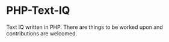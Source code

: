 # PHP-Text-IQ
Text IQ written in PHP. There are things to be worked upon and  contributions are welcomed.
